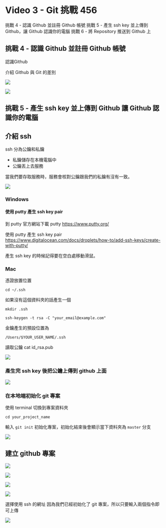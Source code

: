 # Video 3 - Git 挑戰 456

挑戰 4 - 認識 Github 並註冊 Github 帳號
挑戰 5 - 產生 ssh key 並上傳到 Github，讓 Github 認識你的電腦
挑戰 6 - 將 Repository 推送到 Github 上 

## 挑戰 4 - 認識 Github 並註冊 Github 帳號

認識Github

介紹 Github 與 Git 的差別

![](https://i.imgur.com/0IYv2yn.png)

![](./media/15544860126055/15545652221360.jpg)



## 挑戰 5  - 產生 ssh key 並上傳到 Github 讓 Github 認識你的電腦

## 介紹 ssh 

ssh 分為公鑰和私鑰

- 私鑰儲存在本機電腦中
- 公鑰丟上去服務

當我們要存取服務時，服務會核對公鑰跟我們的私鑰有沒有一致。

![](./media/15544860126055/15545654448968.jpg)


### Windows 

#### 使用 putty 產生 ssh key pair

到 putty 官方網站下載 putty
https://www.putty.org/

使用 putty 產生 ssh key pair
https://www.digitalocean.com/docs/droplets/how-to/add-ssh-keys/create-with-putty/

產生 ssh key 的時候記得要在空白處移動滑鼠。

### Mac

憑證放置位置 

```
cd ~/.ssh
```

如果沒有這個資料夾的話產生一個

```
mkdir .ssh 
```

```
ssh-keygen -t rsa -C "your_email@example.com"
```

金鑰產生的預設位置為 

```
/Users/$YOUR_USER_NAME/.ssh
```

讀取公鑰 
cat id_rsa.pub

![](./media/15544860126055/15545659211856.jpg)




### 產生完 ssh key 後把公鑰上傳到 github 上面

![](https://i.imgur.com/ZlzrPGB.png)

### 在本地端初始化 git 專案

使用 terminal 切換到專案資料夾

```
cd your_project_name 
```

輸入 `git init` 初始化專案，初始化結束後會顯示當下資料夾為 `master` 分支

![](https://i.imgur.com/iK6IfFI.png)


## 建立 github 專案 

![](https://i.imgur.com/FTax5yq.png)

![](https://i.imgur.com/B45texE.png)

![](https://i.imgur.com/qpATONL.png)

![](https://i.imgur.com/JKu2Sxc.png)

選擇使用 ssh 的網址
因為我們已經初始化了 git 專案，所以只要輸入兩個指令即可上傳

![](https://i.imgur.com/4pAc6OT.png)


